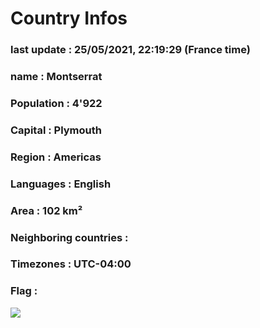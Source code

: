 # Country  Infos
### last update : 25/05/2021, 22:19:29 (France time)

### name : Montserrat
### Population : 4'922
### Capital : Plymouth
### Region : Americas
### Languages : English
### Area : 102 km²
### Neighboring countries : 
### Timezones : UTC-04:00

### Flag :
![](https://restcountries.eu/data/msr.svg)